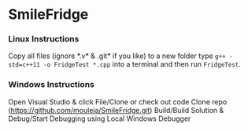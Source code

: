# SmileFridge

### Linux Instructions
Copy all files (ignore \*.v\* & .git* if you like) to a new folder
type `g++ -std=c++11 -o FridgeTest *.cpp` into a terminal
and then run `FridgeTest`.

### Windows Instructions
Open Visual Studio & click File/Clone or check out code
Clone repo (https://github.com/mouleja/SmileFridge.git)
Build/Build Solution & Debug/Start Debugging using Local Windows Debugger
